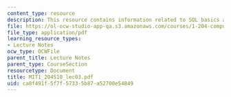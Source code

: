 ```yaml
---
content_type: resource
description: This resource contains information related to SQL basics and joins.
file: https://ol-ocw-studio-app-qa.s3.amazonaws.com/courses/1-204-computer-algorithms-in-systems-engineering-spring-2010/ca8f491f5f7f57335b87a52700e54849_MIT1_204S10_lec03.pdf
file_type: application/pdf
learning_resource_types:
- Lecture Notes
ocw_type: OCWFile
parent_title: Lecture Notes
parent_type: CourseSection
resourcetype: Document
title: MIT1_204S10_lec03.pdf
uid: ca8f491f-5f7f-5733-5b87-a52700e54849
---
```

